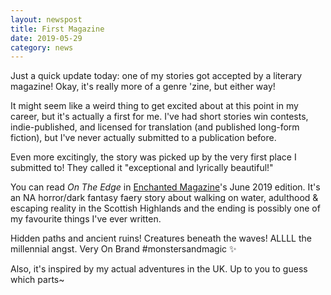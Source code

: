 ```yaml
---
layout: newspost
title: First Magazine
date: 2019-05-29
category: news
---
```


Just a quick update today: one of my stories got accepted by a literary magazine! Okay, it's really more of a genre 'zine, but either way!

It might seem like a weird thing to get excited about at this point in my career, but it's actually a first for me. I've had short stories win contests, indie-published, and licensed for translation (and published long-form fiction), but I've never actually submitted to a publication before.

Even more excitingly, the story was picked up by the very first place I submitted to! They called it "exceptional and lyrically beautiful!"

You can read *On The Edge* in [Enchanted Magazine](https://enchantedconversationmag.blogspot.com)'s June 2019 edition. It's an NA horror/dark fantasy faery story about walking on water, adulthood & escaping reality in the Scottish Highlands and the ending is possibly one of my favourite things I've ever written.

Hidden paths and ancient ruins! Creatures beneath the waves! ALLLL the millennial angst. Very On Brand #monstersandmagic ✨

Also, it's inspired by my actual adventures in the UK. Up to you to guess which parts~ 
